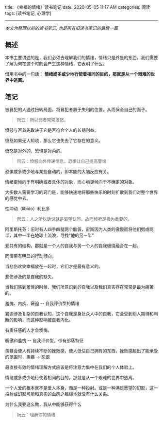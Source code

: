 title: 《幸福的情绪》读书笔记
date: 2020-05-05 11:17 AM
categories: 阅读
tags: [读书笔记, 心理学]

---

*本文为整理以前的读书笔记, 也是所有旧读书笔记的最后一篇*

## 概述
本书主要讲述的是，我们必须去理解我们的情绪，情绪只是外显的东西，我们需要了解为何在这个时刻会产生这种情绪，它表明了什么。

借用书中的一句话：
**情绪或多或少地行使着相同的目的，那就是从一个艰难的世界中逃离。**

<!--more-->
## 笔记
被冒犯的人通过扭转局面，将冒犯者置于失利的位置，从而保全自己的面子。
> 阮云：所以弱者常常发怒。

愤怒与否首先取决于它是否符合个人的长期利益。

愤怒如果无人知晓，那么它也失去了它存在的意义。

愤怒是对外的，恐惧是对内的。
> 阮云：愤怒向外传递信息，恐惧让自己提高警惕

恐惧或多或少地与某些自动的，即本能的大脑反应有关。

情绪更倾向于有明确或者具体的对象，而心境更倾向于不确定的对象。

大多数人需要学习的窍门是，能够快速地将那些快乐的时刻扩散到我们对整个世界的感觉中去。

性冲动（libido）利比多

> 阮云：人之所以诉说就是渴望认同，故而倾听是极为重要的。

阿里斯托芬：旧时有人四手四腿两个脑袋，宙斯因为人类的傲慢而将他们劈成两半，其中一半在地球上流浪，寻找“他的另一半”

爱共有的结构，那就是一个人的自我与另一个人的自我缠绕融合在一起。

同情带有明显的行动倾向。

当悲伤欢笑幸福放在一起时，它们才是最有意义的。

悲伤涉及的是自我的缺失。

当我们感到羞愧的时候，我们所意识到的自我以及我们真实存在常常是最为痛苦的。

羞愧、内疚、窘迫 -- 自我评价型的情绪

窘迫涉及复杂的自我认知，这个自我是身处众人中的自我，它会受到别人期待和判断的影响，而这种影响被自我内化。

有责任感的人才会懊悔。
<!--加缪：《局外人》《鼠疫》《堕落》-->
骄傲和羞愧 -- 自我评价型，带有部落特征

羡慕会使人有持续不断的挫败感，使人低估自己拥有的东西，挫败感超出了能承受的范围时，羡慕 -> 怨恨

最直接有效的情绪理解方式应该是将注意力集中在我们的个人体验上。

情绪或多或少地行使着相同的目的，那就是从一个艰难的世界中逃离。

一个人爱的根本就不是爱人本身，而是一种投射。或是一种满足愿望的幻影，这一投射或幻影可能和真实的血肉之躯根本就没有什么关系。

为什么我要这么做，我从中能够获得什么
> 阮云：理解你的情绪